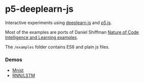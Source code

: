 # p5-deeplearn-js

Interactive experiments using [deeplearn.js](https://github.com/PAIR-code/deeplearnjs) and [p5.js](https://github.com/processing/p5.js).

Most of the examples are ports of Daniel Shiffman [Nature of Code Intelligence and Learning examples](https://github.com/shiffman/NOC-S17-2-Intelligence-Learning).

The `/examples` folder contains ES6 and plain js files.

### Demos
- [Mnist](https://cvalenzuela.github.io/p5deeplearn/examples/es6/mnist/dist/index.html)
- [RNN/LSTM](https://cvalenzuela.github.io/p5deeplearn/examples/es6/rnn/dist/index.html)